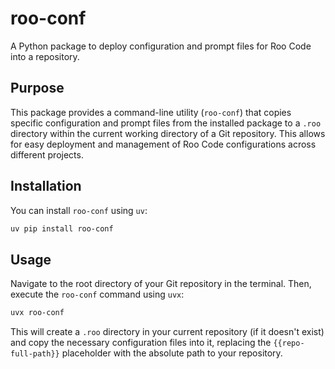 # roo-conf

A Python package to deploy configuration and prompt files for Roo Code into a repository.

## Purpose

This package provides a command-line utility (`roo-conf`) that copies specific configuration and prompt files from the installed package to a `.roo` directory within the current working directory of a Git repository. This allows for easy deployment and management of Roo Code configurations across different projects.

## Installation

You can install `roo-conf` using `uv`:

```bash
uv pip install roo-conf
```

## Usage

Navigate to the root directory of your Git repository in the terminal. Then, execute the `roo-conf` command using `uvx`:

```bash
uvx roo-conf
```

This will create a `.roo` directory in your current repository (if it doesn't exist) and copy the necessary configuration files into it, replacing the `{{repo-full-path}}` placeholder with the absolute path to your repository.